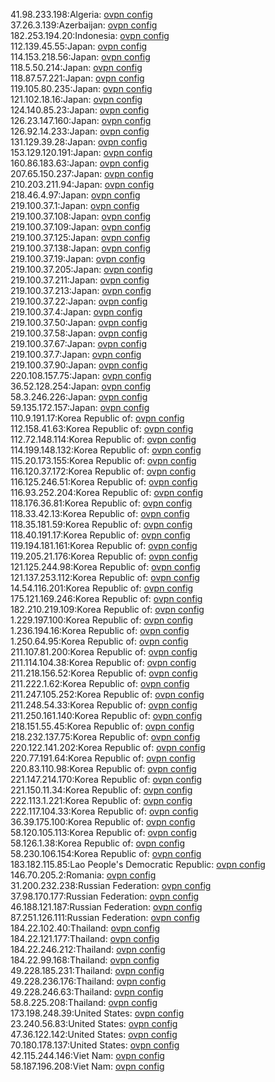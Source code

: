 41.98.233.198:Algeria: [ovpn config](vpn/41_98_233_198.ovpn)  
37.26.3.139:Azerbaijan: [ovpn config](vpn/37_26_3_139.ovpn)  
182.253.194.20:Indonesia: [ovpn config](vpn/182_253_194_20.ovpn)  
112.139.45.55:Japan: [ovpn config](vpn/112_139_45_55.ovpn)  
114.153.218.56:Japan: [ovpn config](vpn/114_153_218_56.ovpn)  
118.5.50.214:Japan: [ovpn config](vpn/118_5_50_214.ovpn)  
118.87.57.221:Japan: [ovpn config](vpn/118_87_57_221.ovpn)  
119.105.80.235:Japan: [ovpn config](vpn/119_105_80_235.ovpn)  
121.102.18.16:Japan: [ovpn config](vpn/121_102_18_16.ovpn)  
124.140.85.23:Japan: [ovpn config](vpn/124_140_85_23.ovpn)  
126.23.147.160:Japan: [ovpn config](vpn/126_23_147_160.ovpn)  
126.92.14.233:Japan: [ovpn config](vpn/126_92_14_233.ovpn)  
131.129.39.28:Japan: [ovpn config](vpn/131_129_39_28.ovpn)  
153.129.120.191:Japan: [ovpn config](vpn/153_129_120_191.ovpn)  
160.86.183.63:Japan: [ovpn config](vpn/160_86_183_63.ovpn)  
207.65.150.237:Japan: [ovpn config](vpn/207_65_150_237.ovpn)  
210.203.211.94:Japan: [ovpn config](vpn/210_203_211_94.ovpn)  
218.46.4.97:Japan: [ovpn config](vpn/218_46_4_97.ovpn)  
219.100.37.1:Japan: [ovpn config](vpn/219_100_37_1.ovpn)  
219.100.37.108:Japan: [ovpn config](vpn/219_100_37_108.ovpn)  
219.100.37.109:Japan: [ovpn config](vpn/219_100_37_109.ovpn)  
219.100.37.125:Japan: [ovpn config](vpn/219_100_37_125.ovpn)  
219.100.37.138:Japan: [ovpn config](vpn/219_100_37_138.ovpn)  
219.100.37.19:Japan: [ovpn config](vpn/219_100_37_19.ovpn)  
219.100.37.205:Japan: [ovpn config](vpn/219_100_37_205.ovpn)  
219.100.37.211:Japan: [ovpn config](vpn/219_100_37_211.ovpn)  
219.100.37.213:Japan: [ovpn config](vpn/219_100_37_213.ovpn)  
219.100.37.22:Japan: [ovpn config](vpn/219_100_37_22.ovpn)  
219.100.37.4:Japan: [ovpn config](vpn/219_100_37_4.ovpn)  
219.100.37.50:Japan: [ovpn config](vpn/219_100_37_50.ovpn)  
219.100.37.58:Japan: [ovpn config](vpn/219_100_37_58.ovpn)  
219.100.37.67:Japan: [ovpn config](vpn/219_100_37_67.ovpn)  
219.100.37.7:Japan: [ovpn config](vpn/219_100_37_7.ovpn)  
219.100.37.90:Japan: [ovpn config](vpn/219_100_37_90.ovpn)  
220.108.157.75:Japan: [ovpn config](vpn/220_108_157_75.ovpn)  
36.52.128.254:Japan: [ovpn config](vpn/36_52_128_254.ovpn)  
58.3.246.226:Japan: [ovpn config](vpn/58_3_246_226.ovpn)  
59.135.172.157:Japan: [ovpn config](vpn/59_135_172_157.ovpn)  
110.9.191.17:Korea Republic of: [ovpn config](vpn/110_9_191_17.ovpn)  
112.158.41.63:Korea Republic of: [ovpn config](vpn/112_158_41_63.ovpn)  
112.72.148.114:Korea Republic of: [ovpn config](vpn/112_72_148_114.ovpn)  
114.199.148.132:Korea Republic of: [ovpn config](vpn/114_199_148_132.ovpn)  
115.20.173.155:Korea Republic of: [ovpn config](vpn/115_20_173_155.ovpn)  
116.120.37.172:Korea Republic of: [ovpn config](vpn/116_120_37_172.ovpn)  
116.125.246.51:Korea Republic of: [ovpn config](vpn/116_125_246_51.ovpn)  
116.93.252.204:Korea Republic of: [ovpn config](vpn/116_93_252_204.ovpn)  
118.176.36.81:Korea Republic of: [ovpn config](vpn/118_176_36_81.ovpn)  
118.33.42.13:Korea Republic of: [ovpn config](vpn/118_33_42_13.ovpn)  
118.35.181.59:Korea Republic of: [ovpn config](vpn/118_35_181_59.ovpn)  
118.40.191.17:Korea Republic of: [ovpn config](vpn/118_40_191_17.ovpn)  
119.194.181.161:Korea Republic of: [ovpn config](vpn/119_194_181_161.ovpn)  
119.205.21.176:Korea Republic of: [ovpn config](vpn/119_205_21_176.ovpn)  
121.125.244.98:Korea Republic of: [ovpn config](vpn/121_125_244_98.ovpn)  
121.137.253.112:Korea Republic of: [ovpn config](vpn/121_137_253_112.ovpn)  
14.54.116.201:Korea Republic of: [ovpn config](vpn/14_54_116_201.ovpn)  
175.121.169.246:Korea Republic of: [ovpn config](vpn/175_121_169_246.ovpn)  
182.210.219.109:Korea Republic of: [ovpn config](vpn/182_210_219_109.ovpn)  
1.229.197.100:Korea Republic of: [ovpn config](vpn/1_229_197_100.ovpn)  
1.236.194.16:Korea Republic of: [ovpn config](vpn/1_236_194_16.ovpn)  
1.250.64.95:Korea Republic of: [ovpn config](vpn/1_250_64_95.ovpn)  
211.107.81.200:Korea Republic of: [ovpn config](vpn/211_107_81_200.ovpn)  
211.114.104.38:Korea Republic of: [ovpn config](vpn/211_114_104_38.ovpn)  
211.218.156.52:Korea Republic of: [ovpn config](vpn/211_218_156_52.ovpn)  
211.222.1.62:Korea Republic of: [ovpn config](vpn/211_222_1_62.ovpn)  
211.247.105.252:Korea Republic of: [ovpn config](vpn/211_247_105_252.ovpn)  
211.248.54.33:Korea Republic of: [ovpn config](vpn/211_248_54_33.ovpn)  
211.250.161.140:Korea Republic of: [ovpn config](vpn/211_250_161_140.ovpn)  
218.151.55.45:Korea Republic of: [ovpn config](vpn/218_151_55_45.ovpn)  
218.232.137.75:Korea Republic of: [ovpn config](vpn/218_232_137_75.ovpn)  
220.122.141.202:Korea Republic of: [ovpn config](vpn/220_122_141_202.ovpn)  
220.77.191.64:Korea Republic of: [ovpn config](vpn/220_77_191_64.ovpn)  
220.83.110.98:Korea Republic of: [ovpn config](vpn/220_83_110_98.ovpn)  
221.147.214.170:Korea Republic of: [ovpn config](vpn/221_147_214_170.ovpn)  
221.150.11.34:Korea Republic of: [ovpn config](vpn/221_150_11_34.ovpn)  
222.113.1.221:Korea Republic of: [ovpn config](vpn/222_113_1_221.ovpn)  
222.117.104.33:Korea Republic of: [ovpn config](vpn/222_117_104_33.ovpn)  
36.39.175.100:Korea Republic of: [ovpn config](vpn/36_39_175_100.ovpn)  
58.120.105.113:Korea Republic of: [ovpn config](vpn/58_120_105_113.ovpn)  
58.126.1.38:Korea Republic of: [ovpn config](vpn/58_126_1_38.ovpn)  
58.230.106.154:Korea Republic of: [ovpn config](vpn/58_230_106_154.ovpn)  
183.182.115.85:Lao People's Democratic Republic: [ovpn config](vpn/183_182_115_85.ovpn)  
146.70.205.2:Romania: [ovpn config](vpn/146_70_205_2.ovpn)  
31.200.232.238:Russian Federation: [ovpn config](vpn/31_200_232_238.ovpn)  
37.98.170.177:Russian Federation: [ovpn config](vpn/37_98_170_177.ovpn)  
46.188.121.187:Russian Federation: [ovpn config](vpn/46_188_121_187.ovpn)  
87.251.126.111:Russian Federation: [ovpn config](vpn/87_251_126_111.ovpn)  
184.22.102.40:Thailand: [ovpn config](vpn/184_22_102_40.ovpn)  
184.22.121.177:Thailand: [ovpn config](vpn/184_22_121_177.ovpn)  
184.22.246.212:Thailand: [ovpn config](vpn/184_22_246_212.ovpn)  
184.22.99.168:Thailand: [ovpn config](vpn/184_22_99_168.ovpn)  
49.228.185.231:Thailand: [ovpn config](vpn/49_228_185_231.ovpn)  
49.228.236.176:Thailand: [ovpn config](vpn/49_228_236_176.ovpn)  
49.228.246.63:Thailand: [ovpn config](vpn/49_228_246_63.ovpn)  
58.8.225.208:Thailand: [ovpn config](vpn/58_8_225_208.ovpn)  
173.198.248.39:United States: [ovpn config](vpn/173_198_248_39.ovpn)  
23.240.56.83:United States: [ovpn config](vpn/23_240_56_83.ovpn)  
47.36.122.142:United States: [ovpn config](vpn/47_36_122_142.ovpn)  
70.180.178.137:United States: [ovpn config](vpn/70_180_178_137.ovpn)  
42.115.244.146:Viet Nam: [ovpn config](vpn/42_115_244_146.ovpn)  
58.187.196.208:Viet Nam: [ovpn config](vpn/58_187_196_208.ovpn)  
